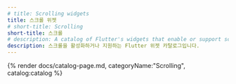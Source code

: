 ```yaml
---
# title: Scrolling widgets
title: 스크롤 위젯
# short-title: Scrolling
short-title: 스크롤
# description: A catalog of Flutter's widgets that enable or support scrolling.
description: 스크롤을 활성화하거나 지원하는 Flutter 위젯 카탈로그입니다.
---
```


{% render docs/catalog-page.md, categoryName:"Scrolling", catalog:catalog %}
